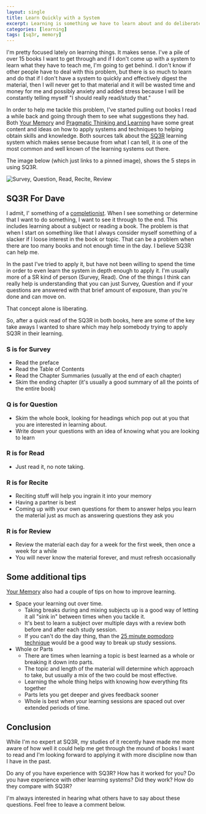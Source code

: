 ```yaml
---
layout: single
title: Learn Quickly with a System
excerpt: Learning is something we have to learn about and do deliberately.
categories: [learning]
tags: [sq3r, memory]
---
```

I'm pretty focused lately on learning things. It makes sense. I've a pile of over 15 books I want to get through and if I don't come up with a system to learn what they have to teach me, I'm going to get behind. I don't know if other people have to deal with this problem, but there is so much to learn and do that if I don't have a system to quickly and effectively digest the material, then I will never get to that material and it will be wasted time and money for me and possibly anxiety and added stress because I will be constantly telling myself "I should really read/study that."

In order to help me tackle this problem, I've started pulling out books I read a while back and going through them to see what suggestions they had. Both [Your Memory][memory] and [Pragmatic Thinking and Learning][learning] have some great content and ideas on how to apply systems and techniques to helping obtain skills and knowledge. Both sources talk about the [SQ3R][sq3r] learning system which makes sense because from what I can tell, it is one of the most common and well known of the learning systems out there.

The image below (which just links to a pinned image), shows the 5 steps in using SQ3R.

![Survey, Question, Read, Recite, Review][sq3r_image]

## SQ3R For Dave

I admit, I' something of a [completionist][completionist]. When I see something or determine that I want to do something, I want to see it through to the end. This includes learning about a subject or reading a book. The problem is that when I start on something like that I always consider myself something of a slacker if I loose interest in the book or topic. That can be a problem when there are too many books and not enough time in the day. I believe SQ3R can help me.

In the past I've tried to apply it, but have not been willing to spend the time in order to even learn the system in depth enough to apply it. I'm usually more of a SR kind of person (Survey, Read). One of the things I think can really help is understanding that you can just Survey, Question and if your questions are answered with that brief amount of exposure, than you're done and can move on.

That concept alone is liberating.

So, after a quick read of the SQ3R in both books, here are some of the key take aways I wanted to share which may help somebody trying to apply SQ3R in their learning.

### S is for Survey

- Read the preface
- Read the Table of Contents
- Read the Chapter Summaries (usually at the end of each chapter)
- Skim the ending chapter (it's usually a good summary of all the points of the entire book)

### Q is for Question

- Skim the whole book, looking for headings which pop out at you that you are interested in learning about.
- Write down your questions with an idea of knowing what you are looking to learn

### R is for Read

- Just read it, no note taking.

### R is for Recite

- Reciting stuff will help you ingrain it into your memory
- Having a partner is best
- Coming up with your own questions for them to answer helps you learn the material just as much as answering questions they ask you

### R is for Review

- Review the material each day for a week for the first week, then once a week for a while
- You will never know the material forever, and must refresh occasionally

## Some additional tips

[Your Memory][memory] also had a couple of tips on how to improve learning.

- Space your learning out over time.
  - Taking breaks during and mixing subjects up is a good way of letting it all "sink in" between times when you tackle it.
  - It's best to learn a subject over multiple days with a review both before and after each study session.
  - If you can't do the day thing, than the [25 minute pomodoro technique][pomodoro] would be a good way to break up study sessions.
- Whole or Parts
  - There are times when learning a topic is best learned as a whole or breaking it down into parts.
  - The topic and length of the material will determine which approach to take, but usually a mix of the two could be most effective.
  - Learning the whole thing helps with knowing how everything fits together
  - Parts lets you get deeper and gives feedback sooner
  - Whole is best when your learning sessions are spaced out over extended periods of time.

## Conclusion

While I'm no expert at SQ3R, my studies of it recently have made me more aware of how well it could help me get through the mound of books I want to read and I'm looking forward to applying it with more discipline now than I have in the past.

Do any of you have experience with SQ3R? How has it worked for you? Do you have experience with other learning systems? Did they work? How do they compare with SQ3R?

I'm always interested in hearing what others have to say about these questions. Feel free to leave a comment below.


[memory]: http://www.amazon.com/dp/1569246297/?tag=digitalbias-20
[learning]: http://www.amazon.com/dp/1934356050/?tag=digitalbias-20
[sq3r]: https://www.google.com/search?q=SQ3R
[sq3r_image]: https://s-media-cache-ak0.pinimg.com/736x/6e/a4/1c/6ea41c81ab4860cbfa7b6c93a3c4ff17.jpg
[completionist]: http://dictionary.reference.com/browse/completionist
[pomodoro]: https://en.wikipedia.org/wiki/Pomodoro_Technique
